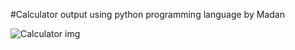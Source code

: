 #Calculator output using python programming language by Madan

![Calculator img](https://github.com/badugumadan6555/Calculator/assets/142617972/9795912c-f49d-41ab-b606-5f150a45ecdd)


